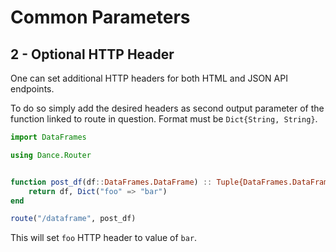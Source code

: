 # Common Parameters

## 2 - Optional HTTP Header

One can set additional HTTP headers for both HTML and JSON API endpoints.

To do so simply add the desired headers as second output parameter of the function linked to route in question.
Format must be `Dict{String, String}`.

```julia
import DataFrames

using Dance.Router


function post_df(df::DataFrames.DataFrame) :: Tuple{DataFrames.DataFrame, Dict}
    return df, Dict("foo" => "bar")
end

route("/dataframe", post_df)
```

This will set `foo` HTTP header to value of `bar`.
